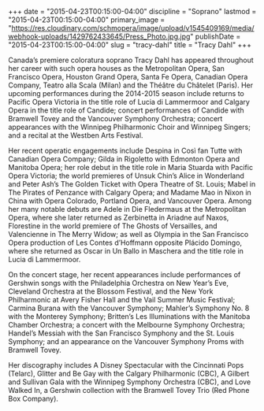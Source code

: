 +++
date = "2015-04-23T00:15:00-04:00"
discipline = "Soprano"
lastmod = "2015-04-23T00:15:00-04:00"
primary_image = "https://res.cloudinary.com/schmopera/image/upload/v1545409169/media/webhook-uploads/1429762433645/Press_Photo.jpg.jpg"
publishDate = "2015-04-23T00:15:00-04:00"
slug = "tracy-dahl"
title = "Tracy Dahl"
+++

Canada’s premiere coloratura soprano Tracy Dahl has appeared throughout her career with such opera houses as the Metropolitan Opera, San Francisco Opera, Houston Grand Opera, Santa Fe Opera, Canadian Opera Company, Teatro alla Scala (Milan) and the Théâtre du Châtelet (Paris). Her upcoming performances during the 2014-2015 season include returns to Pacific Opera Victoria in the title role of Lucia di Lammermoor and Calgary Opera in the title role of Candide; concert performances of Candide with Bramwell Tovey and the Vancouver Symphony Orchestra; concert appearances with the Winnipeg Philharmonic Choir and Winnipeg Singers; and a recital at the Westben Arts Festival.

Her recent operatic engagements include Despina in Così fan Tutte with Canadian Opera Company; Gilda in Rigoletto with Edmonton Opera and Manitoba Opera; her role debut in the title role in Maria Stuarda with Pacific Opera Victoria; the world premieres of Unsuk Chin’s Alice in Wonderland and Peter Ash’s The Golden Ticket with Opera Theatre of St. Louis; Mabel in The Pirates of Penzance with Calgary Opera; and Madame Mao in Nixon in China with Opera Colorado, Portland Opera, and Vancouver Opera. Among her many notable debuts are Adele in Die Fledermaus at the Metropolitan Opera, where she later returned as Zerbinetta in Ariadne auf Naxos, Florestine in the world premiere of The Ghosts of Versailles, and Valencienne in The Merry Widow; as well as Olympia in the San Francisco Opera production of Les Contes d’Hoffmann opposite Plácido Domingo, where she returned as Oscar in Un Ballo in Maschera and the title role in Lucia di Lammermoor.
 
On the concert stage, her recent appearances include performances of Gershwin songs with the Philadelphia Orchestra on New Year’s Eve, Cleveland Orchestra at the Blossom Festival, and the New York Philharmonic at Avery Fisher Hall and the Vail Summer Music Festival; Carmina Burana with the Vancouver Symphony; Mahler’s Symphony No. 8 with the Monterey Symphony; Britten’s Les Illuminations with the Manitoba Chamber Orchestra; a concert with the Melbourne Symphony Orchestra; Handel’s Messiah with the San Francisco Symphony and the St. Louis Symphony; and an appearance on the Vancouver Symphony Proms with Bramwell Tovey.
  
Her discography includes A Disney Spectacular with the Cincinnati Pops (Telarc), Glitter and Be Gay with the Calgary Philharmonic (CBC), A Gilbert and Sullivan Gala with the Winnipeg Symphony Orchestra (CBC), and Love Walked In, a Gershwin collection with the Bramwell Tovey Trio (Red Phone Box Company).
